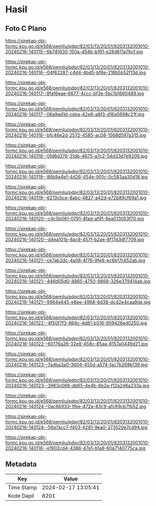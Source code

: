 # Hasil

## Foto C Plano

https://sirekap-obj-formc.kpu.go.id/e568/pemilu/pdpr/82/03/13/20/01/8203132001010-20240216-140115--6b741630-150a-454b-b191-e28d611a76cf.jpg

https://sirekap-obj-formc.kpu.go.id/e568/pemilu/pdpr/82/03/13/20/01/8203132001010-20240216-140116--04f62287-c4d4-4bd5-bf8e-218b5b52f13d.jpg

https://sirekap-obj-formc.kpu.go.id/e568/pemilu/pdpr/82/03/13/20/01/8203132001010-20240216-140117--8fa16eae-6677-4ccc-bf3e-5bc1b1660489.jpg

https://sirekap-obj-formc.kpu.go.id/e568/pemilu/pdpr/82/03/13/20/01/8203132001010-20240216-140117--06a9ad1d-cdea-42e9-a8f3-d16a5698c21f.jpg

https://sirekap-obj-formc.kpu.go.id/e568/pemilu/pdpr/82/03/13/20/01/8203132001010-20240216-140118--bfc46e2d-2572-4585-ac08-1568d597a315.jpg

https://sirekap-obj-formc.kpu.go.id/e568/pemilu/pdpr/82/03/13/20/01/8203132001010-20240216-140118--0fd6d376-31db-4675-a7c2-54d33d7e9209.jpg

https://sirekap-obj-formc.kpu.go.id/e568/pemilu/pdpr/82/03/13/20/01/8203132001010-20240216-140119--86b9a4e1-4d26-454e-901c-0c583aa30d18.jpg

https://sirekap-obj-formc.kpu.go.id/e568/pemilu/pdpr/82/03/13/20/01/8203132001010-20240216-140119--6213cbce-8abc-4827-a42d-e72b89cf69a1.jpg

https://sirekap-obj-formc.kpu.go.id/e568/pemilu/pdpr/82/03/13/20/01/8203132001010-20240216-140120--c4c5b061-0791-4fad-af91-8ea013053f70.jpg

https://sirekap-obj-formc.kpu.go.id/e568/pemilu/pdpr/82/03/13/20/01/8203132001010-20240216-140120--d4ea101b-8ac8-457f-b2ae-8f17d3df7709.jpg

https://sirekap-obj-formc.kpu.go.id/e568/pemilu/pdpr/82/03/13/20/01/8203132001010-20240216-140121--ce7ab2dc-4a08-4f76-9fe8-ec6b17c652ab.jpg

https://sirekap-obj-formc.kpu.go.id/e568/pemilu/pdpr/82/03/13/20/01/8203132001010-20240216-140121--446d05d0-4865-4750-9868-326e379414ab.jpg

https://sirekap-obj-formc.kpu.go.id/e568/pemilu/pdpr/82/03/13/20/01/8203132001010-20240216-140121--9964e645-e6ee-4968-8d38-dc42e4caa9de.jpg

https://sirekap-obj-formc.kpu.go.id/e568/pemilu/pdpr/82/03/13/20/01/8203132001010-20240216-140122--4f50f7f3-864c-4d81-b516-959426ed0250.jpg

https://sirekap-obj-formc.kpu.go.id/e568/pemilu/pdpr/82/03/13/20/01/8203132001010-20240216-140122--60176a26-32e8-458c-85aa-8157a0449d21.jpg

https://sirekap-obj-formc.kpu.go.id/e568/pemilu/pdpr/82/03/13/20/01/8203132001010-20240216-140123--7adba3a0-3604-455d-a574-fac7b268b139.jpg

https://sirekap-obj-formc.kpu.go.id/e568/pemilu/pdpr/82/03/13/20/01/8203132001010-20240216-140123--3963c066-db65-4e4b-8b2a-f12a2d6a233a.jpg

https://sirekap-obj-formc.kpu.go.id/e568/pemilu/pdpr/82/03/13/20/01/8203132001010-20240216-140124--0ac6b933-1fbe-472a-83c9-afc69cb7fb52.jpg

https://sirekap-obj-formc.kpu.go.id/e568/pemilu/pdpr/82/03/13/20/01/8203132001010-20240216-140124--56a7acc7-f403-4281-9ea0-373520e7cd94.jpg

https://sirekap-obj-formc.kpu.go.id/e568/pemilu/pdpr/82/03/13/20/01/8203132001010-20240216-140116--e1902cd4-4386-47e1-b1a8-60a7140775ca.jpg


## Metadata

| Key        | Value               |
| ---------- | ------------------- |
| Time Stamp | 2024-02-17 13:05:41 |
| Kode Dapil | 8201                |



